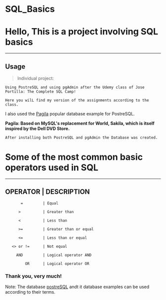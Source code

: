 # SQL_Basics

# Hello, This is a project involving SQL basics
----

## Usage

> Individual project:

    Using PostreSQL and using pgAdmin after the Udemy class of Jose Portilla: The Complete SQL Camp!
    
    Here you wilL find my version of the assignments according to the class.  

I also used the [Pagila](https://wiki.postgresql.org/wiki/Sample_Databases) popular database example for PostreSQL. 

**Pagila: Based on MySQL's replacement for World, Sakila, which is itself inspired by the Dell DVD Store.**


    After installing both PostreSQL and pgAdmin the Database was created.



# Some of the most common basic operators used in SQL

----

OPERATOR                        |  DESCRIPTION               
----

           =         | Equal 
          
          >          | Greater than 
          
          <          | Less than 

          >=         | Greater than or equal 

          <=         | Less than or equal 

       <> or !=      | Not equal 

         AND         | Logical operator AND

             OR      | Logical operator OR


### Thank you, very much!  

Note:  The database [postreSQL](https://www.pgadmin.org/licence.php) andt it database examples can be used according to their terms.

